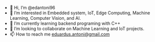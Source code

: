 - 👋 Hi, I’m @edantoni96
- 👀 I’m interested in Embedded system, IoT, Edge Computing, Machine Learning, Computer Vision, and AI.
- 🌱 I’m currently learning backend programing with C++
- 💞️ I’m looking to collaborate on Machine Learning and IoT projects.
- 📫 How to reach me eduardus.antoni@gmail.com

<!---
EASetyawan/EASetyawan is a ✨ special ✨ repository because its `README.md` (this file) appears on your GitHub profile.
You can click the Preview link to take a look at your changes.
--->
